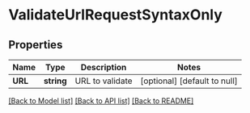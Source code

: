 # ValidateUrlRequestSyntaxOnly

## Properties
Name | Type | Description | Notes
------------ | ------------- | ------------- | -------------
**URL** | **string** | URL to validate | [optional] [default to null]

[[Back to Model list]](../README.md#documentation-for-models) [[Back to API list]](../README.md#documentation-for-api-endpoints) [[Back to README]](../README.md)


